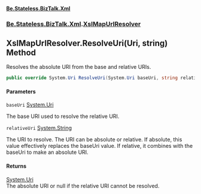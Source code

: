 #### [Be.Stateless.BizTalk.Xml](README.md 'README')
### [Be.Stateless.BizTalk.Xml](Be.Stateless.BizTalk.Xml.md 'Be.Stateless.BizTalk.Xml').[XslMapUrlResolver](XslMapUrlResolver.md 'Be.Stateless.BizTalk.Xml.XslMapUrlResolver')

## XslMapUrlResolver.ResolveUri(Uri, string) Method

Resolves the absolute URI from the base and relative URIs.

```csharp
public override System.Uri ResolveUri(System.Uri baseUri, string relativeUri);
```
#### Parameters

<a name='Be.Stateless.BizTalk.Xml.XslMapUrlResolver.ResolveUri(System.Uri,string).baseUri'></a>

`baseUri` [System.Uri](https://docs.microsoft.com/en-us/dotnet/api/System.Uri 'System.Uri')

The base URI used to resolve the relative URI.

<a name='Be.Stateless.BizTalk.Xml.XslMapUrlResolver.ResolveUri(System.Uri,string).relativeUri'></a>

`relativeUri` [System.String](https://docs.microsoft.com/en-us/dotnet/api/System.String 'System.String')

The URI to resolve. The URI can be absolute or relative. If absolute, this value effectively replaces the baseUri
value. If relative, it combines with the baseUri to make an absolute URI.

#### Returns
[System.Uri](https://docs.microsoft.com/en-us/dotnet/api/System.Uri 'System.Uri')  
The absolute URI or null if the relative URI cannot be resolved.